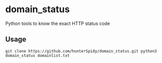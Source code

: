# domain_status
Python tools to know the exact HTTP status code

## Usage
`git clone https://github.com/hunterSpidy/domain_status.git
python3 domain_status domainlist.txt`
